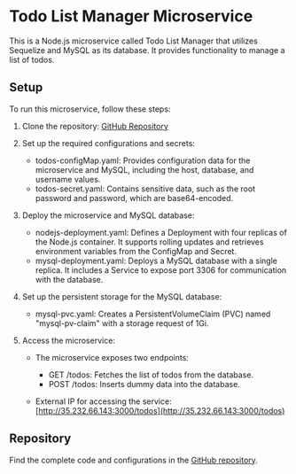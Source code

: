 # Todo List Manager Microservice

This is a Node.js microservice called Todo List Manager that utilizes Sequelize and MySQL as its database. It provides functionality to manage a list of todos.

## Setup

To run this microservice, follow these steps:

1. Clone the repository: [GitHub Repository](https://github.com/fulltechstack/NAGP-Assignment)

2. Set up the required configurations and secrets:

   - todos-configMap.yaml: Provides configuration data for the microservice and MySQL, including the host, database, and username values.
   - todos-secret.yaml: Contains sensitive data, such as the root password and password, which are base64-encoded.

3. Deploy the microservice and MySQL database:

   - nodejs-deployment.yaml: Defines a Deployment with four replicas of the Node.js container. It supports rolling updates and retrieves environment variables from the ConfigMap and Secret.
   - mysql-deployment.yaml: Deploys a MySQL database with a single replica. It includes a Service to expose port 3306 for communication with the database.

4. Set up the persistent storage for the MySQL database:

   - mysql-pvc.yaml: Creates a PersistentVolumeClaim (PVC) named "mysql-pv-claim" with a storage request of 1Gi.

5. Access the microservice:

   - The microservice exposes two endpoints:
     - GET /todos: Fetches the list of todos from the database.
     - POST /todos: Inserts dummy data into the database.

   - External IP for accessing the service: [http://35.232.66.143:3000/todos](http://35.232.66.143:3000/todos)

## Repository

Find the complete code and configurations in the [GitHub repository](https://github.com/fulltechstack/NAGP-Assignment).
